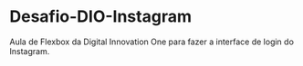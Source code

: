 # Desafio-DIO-Instagram

Aula de Flexbox da Digital Innovation One para fazer a interface de login do Instagram. 
